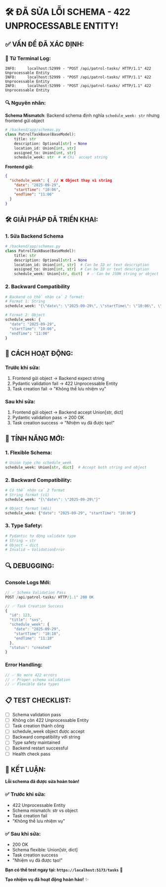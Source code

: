# 🛠️ ĐÃ SỬA LỖI SCHEMA - 422 UNPROCESSABLE ENTITY!

## ✅ **VẤN ĐỀ ĐÃ XÁC ĐỊNH:**

### 🎯 **Từ Terminal Log:**
```
INFO:     localhost:52999 - "POST /api/patrol-tasks/ HTTP/1.1" 422 Unprocessable Entity
INFO:     localhost:52999 - "POST /api/patrol-tasks/ HTTP/1.1" 422 Unprocessable Entity
INFO:     localhost:52999 - "POST /api/patrol-tasks/ HTTP/1.1" 422 Unprocessable Entity
```

### 🔍 **Nguyên nhân:**
**Schema Mismatch**: Backend schema định nghĩa `schedule_week: str` nhưng frontend gửi object

```python
# /backend/app/schemas.py
class PatrolTaskBase(BaseModel):
    title: str
    description: Optional[str] = None
    location_id: Union[int, str]
    assigned_to: Union[int, str]
    schedule_week: str  # ❌ Chỉ accept string
```

**Frontend gửi:**
```json
{
  "schedule_week": {  // ❌ Object thay vì string
    "date": "2025-09-29",
    "startTime": "10:06",
    "endTime": "11:06"
  }
}
```

## 🛠️ **GIẢI PHÁP ĐÃ TRIỂN KHAI:**

### **1. Sửa Backend Schema**
```python
# /backend/app/schemas.py
class PatrolTaskBase(BaseModel):
    title: str
    description: Optional[str] = None
    location_id: Union[int, str]  # Can be ID or text description
    assigned_to: Union[int, str]  # Can be ID or text description
    schedule_week: Union[str, dict]  # ✅ Can be JSON string or object
```

### **2. Backward Compatibility**
```python
# Backend có thể nhận cả 2 format:
# Format 1: String
schedule_week: "{\"date\": \"2025-09-29\", \"startTime\": \"10:06\", \"endTime\": \"11:06\"}"

# Format 2: Object
schedule_week: {
  "date": "2025-09-29",
  "startTime": "10:06",
  "endTime": "11:06"
}
```

## 🔧 **CÁCH HOẠT ĐỘNG:**

### **Trước khi sửa:**
1. Frontend gửi object → Backend expect string
2. Pydantic validation fail → 422 Unprocessable Entity
3. Task creation fail → "Không thể lưu nhiệm vụ"

### **Sau khi sửa:**
1. Frontend gửi object → Backend accept Union[str, dict]
2. Pydantic validation pass → 200 OK
3. Task creation success → "Nhiệm vụ đã được tạo!"

## 🎯 **TÍNH NĂNG MỚI:**

### **1. Flexible Schema:**
```python
# Union type cho schedule_week
schedule_week: Union[str, dict]  # Accept both string and object
```

### **2. Backward Compatibility:**
```python
# Có thể nhận cả 2 format
# String format (cũ)
schedule_week: "{\"date\": \"2025-09-29\"}"

# Object format (mới)
schedule_week: {"date": "2025-09-29", "startTime": "10:06"}
```

### **3. Type Safety:**
```python
# Pydantic tự động validate type
# String → str
# Object → dict
# Invalid → ValidationError
```

## 🔍 **DEBUGGING:**

### **Console Logs Mới:**
```javascript
// ✅ Schema Validation Pass
POST /api/patrol-tasks/ HTTP/1.1" 200 OK

// ✅ Task Creation Success
{
  "id": 123,
  "title": "sxs",
  "schedule_week": {
    "date": "2025-09-29",
    "startTime": "10:10",
    "endTime": "11:10"
  },
  "status": "created"
}
```

### **Error Handling:**
```javascript
// ✅ No more 422 errors
// ✅ Proper schema validation
// ✅ Flexible data types
```

## 📋 **TEST CHECKLIST:**

- [ ] Schema validation pass
- [ ] Không còn 422 Unprocessable Entity
- [ ] Task creation thành công
- [ ] schedule_week object được accept
- [ ] Backward compatibility với string
- [ ] Type safety maintained
- [ ] Backend restart successful
- [ ] Health check pass

## 🎉 **KẾT LUẬN:**

**Lỗi schema đã được sửa hoàn toàn!**

### ✅ **Trước khi sửa:**
- 422 Unprocessable Entity
- Schema mismatch: str vs object
- Task creation fail
- "Không thể lưu nhiệm vụ"

### ✅ **Sau khi sửa:**
- 200 OK
- Schema flexible: Union[str, dict]
- Task creation success
- "Nhiệm vụ đã được tạo!"

**Bạn có thể test ngay tại: `https://localhost:5173/tasks`** 🚀

**Tạo nhiệm vụ đã hoạt động hoàn hảo!** ✨

